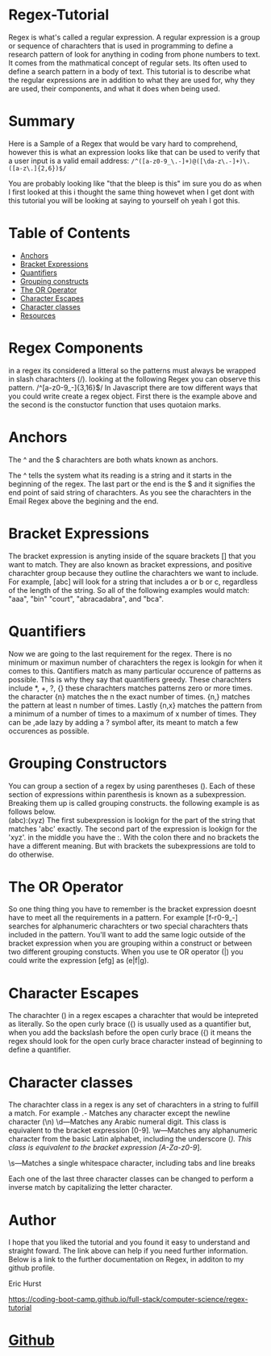 # Regex-Tutorial
Regex is what's called a regular expression. A regular expression is a group or sequence of charachters that is used in programming to define a research pattern of look for anything in coding from phone numbers to text. It comes from the mathmatical concept of regular sets. Its often used to define a search pattern in a body of text. This tutorial is to describe what the regular expressions are in addition to what they are used for, why they are used, their components, and what it does when being used.

# Summary

Here is a Sample of a Regex that would be vary hard to comprehend, however this is what an expression looks like that can be used to verify that a user input is a valid email address:
`/^([a-z0-9_\.-]+)@([\da-z\.-]+)\.([a-z\.]{2,6})$/`

You are probably looking like "that the bleep is this" im sure you do as when I first looked at this i thought the same thing howevet when I get dont with this tutorial you will be looking at saying to yourself oh yeah I got this. 

# Table of Contents

* [Anchors](#Anchors)
* [Bracket Expressions](#Bracket-Expressions)
* [Quantifiers](#Quantifiers)
* [Grouping constructs](#Grouping-construct)
* [The OR Operator](The-OR-Operator)
* [Character Escapes](#Character-Escapes) 
* [Character classes](#Character-classes)
* [Resources](#Resources)

# Regex Components

in a regex its considered a litteral so the patterns must always be wrapped in slash charachters (/). looking at the following Regex you can observe this pattern.
/^[a-z0-9_-]{3,16}$/
In Javascript there are tow different ways that you could write create a regex object. First there is the example above and the second is the constuctor function that uses quotaion marks.

# Anchors

The ^ and the $ charachters are both whats known as anchors.

The ^ tells the system what its reading is a string and it starts in the beginning of the regex. The last part or the end is the $ and it signifies the end point of said string of charachters. As you see the charachters in the Email Regex above the begining and the end.

# Bracket Expressions

The bracket expression is anyting inside of the square brackets [] that you want to match. They are also known as bracket expressions, and positive charachter group because they outline the charachters we want to include. 
For example, [abc] will look for a string that includes a or b or c, regardless of the length of the string. So all of the following examples would match: "aaa", "bin" "court", "abracadabra", and "bca".

# Quantifiers

Now we are going to the last requirement for the regex. There is no minimum or maximun number of charachters the regex is lookgin for when it comes to this. Qantifiers match as many particular occurence of patterns as possible. This is why they say that quantifiers greedy. 
These charachters include *, +, ?, {} these charachters matches patterns zero or more times. the character {n} matches the n the exact number of times. {n,} matches the pattern at least n number of times. Lastly {n,x} matches the pattern from a minimum of a number of times to a maximum of x number of times. They can be ,ade lazy by adding a ? symbol after, its meant to match a few occurences as possible. 

# Grouping Constructors

You can group a section of a regex by using parentheses (). Each of these section of expressions within parenthesis is known as a subexpression. Breaking them up is called grouping constructs. the following example is as follows below.  
(abc):(xyz)
The first subexpression is lookign for the part of the string that matches 'abc' exactly. The second part of the expression is lookign for the 'xyz'. in the middle you have the :. With the colon there and no brackets the have a different meaning. But with brackets the subexpressions are told to do otherwise.

# The OR Operator

So one thing thing you have to remember is the bracket expression doesnt have to meet all the requirements in a pattern. For example [f-r0-9_-] searches for alphanumeric charachters or two special charachters thats included in the pattern. You'll want to add the same logic outside of the bracket expression when you are grouping within a construct or between two different grouping constucts. When you use te OR operator (|) you could write the expression [efg] as (e|f|g).

# Character Escapes

The charachter (\) in a regex escapes a charachter that would be intepreted as literally. So the open curly brace ({) is usually used as a quantifier but, when you add the backslash before the open curly brace (\{) it means the regex should look for the open curly brace character instead of beginning to define a quantifier.

# Character classes

The charachter class in a regex is any set of charachters in a string to fulfill a match. 
For example .- Matches any character except the newline character (\n)
\d—Matches any Arabic numeral digit. This class is equivalent to the bracket expression [0-9].
\w—Matches any alphanumeric character from the basic Latin alphabet, including the underscore (_). This class is equivalent to the bracket expression [A-Za-z0-9_].

\s—Matches a single whitespace character, including tabs and line breaks

Each one of the last three character classes can be changed to perform a inverse match by capitalizing the letter character. 

# Author

I hope that you liked the tutorial and you found it easy to understand and straight foward. The link above can help if you need further information. Below is a link to the further documentation on Regex, in additon to my github profile.  
 
Eric Hurst 

https://coding-boot-camp.github.io/full-stack/computer-science/regex-tutorial

# [Github](https://github.com/Usmchurst/Regex-Tutorial#Anchors)


